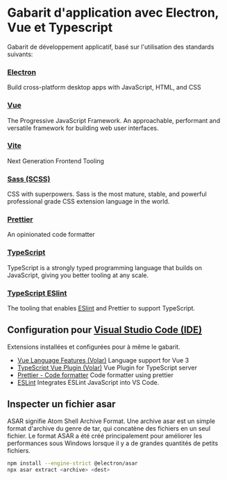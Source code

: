 # Gabarit d'application avec Electron, Vue et Typescript

Gabarit de développement applicatif, basé sur l'utilisation des standards suivants:

### [Electron](https://www.electronjs.org/)

Build cross-platform desktop apps with JavaScript, HTML, and CSS

### [Vue](https://vuejs.org/)

The Progressive JavaScript Framework. An approachable, performant and versatile framework for building web user interfaces.

### [Vite](https://vitejs.dev/)

Next Generation Frontend Tooling

### [Sass (SCSS)](https://sass-lang.com)

CSS with superpowers. Sass is the most mature, stable, and powerful professional grade CSS extension language in the world.

### [Prettier](https://prettier.io)

An opinionated code formatter

### [TypeScript](https://www.typescriptlang.org)

TypeScript is a strongly typed programming language that builds on JavaScript, giving you better tooling at any scale.

### [TypeScript ESlint](https://typescript-eslint.io)

The tooling that enables [ESlint](https://eslint.org) and Prettier to support TypeScript.

## Configuration pour [Visual Studio Code (IDE)](https://code.visualstudio.com/)

Extensions installées et configurées pour à même le gabarit.

- [Vue Language Features (Volar)](https://marketplace.visualstudio.com/items?itemName=Vue.volar)
  Language support for Vue 3
- [TypeScript Vue Plugin (Volar)](https://marketplace.visualstudio.com/items?itemName=Vue.vscode-typescript-vue-plugin)
  Vue Plugin for TypeScript server
- [Prettier - Code formatter](https://marketplace.visualstudio.com/items?itemName=esbenp.prettier-vscode)
  Code formatter using prettier
- [ESLint](https://marketplace.visualstudio.com/items?itemName=dbaeumer.vscode-eslint)
  Integrates ESLint JavaScript into VS Code.

## Inspecter un fichier asar

ASAR signifie Atom Shell Archive Format. Une archive asar est un simple format d'archive du genre de tar, qui concatène des fichiers en un seul fichier. Le format ASAR a été créé principalement pour améliorer les performances sous Windows lorsque il y a de grandes quantités de petits fichiers.

```bash
npm install --engine-strict @electron/asar
npx asar extract <archive> <dest>
```
